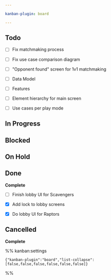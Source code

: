 ```yaml
---

kanban-plugin: board

---
```


## Todo

- [ ] Fix matchmaking process
- [ ] Fix use case comparison diagram
- [ ] "Opponent found" screen for 1v1 matchmaking
- [ ] Data Model
- [ ] Features
- [ ] Element hierarchy for main screen
- [ ] Use cases per play mode


## In Progress



## Blocked



## On Hold



## Done

**Complete**
- [ ] Finish lobby UI for Scavengers
- [x] Add lock to lobby screens
- [x] Do lobby UI for Raptors


## Cancelled

**Complete**




%% kanban:settings
```
{"kanban-plugin":"board","list-collapse":[false,false,false,false,false,false]}
```
%%